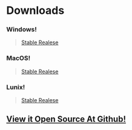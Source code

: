 # Downloads

### Windows!
> [Stable Realese]()

### MacOS!
> [Stable Realese]()

### Lunix!
> [Stable Realese]()

## [View it Open Source At Github!]()

